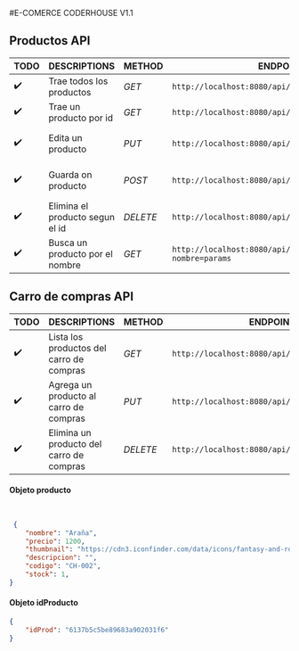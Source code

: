 #E-COMERCE CODERHOUSE V1.1 
## Productos API


TODO | DESCRIPTIONS | METHOD | ENDPOINT | BODY
--- | --- |  --- | --- | ---
:heavy_check_mark:| Trae todos los productos |*GET* | `http://localhost:8080/api/productos` | void
:heavy_check_mark: | Trae un producto por id |*GET* | `http://localhost:8080/api/productos/:id` | void
:heavy_check_mark: | Edita un producto |*PUT* | `http://localhost:8080/api/productos/editar/:id` | < producto >
:heavy_check_mark: | Guarda on producto |*POST* | `http://localhost:8080/api/productos/guardar` | < producto >
:heavy_check_mark: | Elimina el producto segun el id |*DELETE* | `http://localhost:8080/api/productos/eliminar/:id` | void
:heavy_check_mark: | Busca un producto por el nombre |*GET* | `http://localhost:8080/api/productos/buscar?nombre=params` | void

## Carro de compras API

TODO | DESCRIPTIONS | METHOD | ENDPOINT | BODY
--- | --- |  --- | --- | ---
:heavy_check_mark:| Lista los productos del carro de compras |*GET* | `http://localhost:8080/api/carro/listar` | void
:heavy_check_mark: | Agrega un producto al carro de compras |*PUT* | `http://localhost:8080/api/carro/agregar/:id` | < producto >
:heavy_check_mark: | Elimina un producto del carro de compras  |*DELETE* | `http://localhost:8080/api/carro/eliminar/:id` | < idProd >



#### Objeto producto

```json 


 {
    "nombre": "Araña",
    "precio": 1200,
    "thumbnail": "https://cdn3.iconfinder.com/data/icons/fantasy-and-role-play-game-adventure-quest/512/Poison_Spider-256.png",
    "descripcion": "",
    "codigo": "CH-002",
    "stock": 1,
}
```

#### Objeto idProducto

```json 
{
    "idProd": "6137b5c5be89683a902031f6"
}
```
